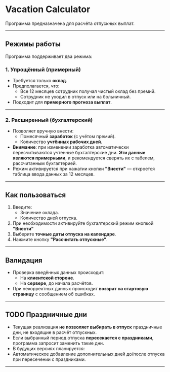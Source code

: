 # Vacation Calculator

Программа предназначена для расчёта отпускных выплат.

---

## Режимы работы

Программа поддерживает два режима:

### 1. Упрощённый (примерный)

- Требуется только **оклад**.
- Предполагается, что:
  - Все 12 месяцев сотрудник получал чистый оклад без премий.
  - Сотрудник не уходил в отпуск или на больничный.
- Подходит для **примерного прогноза выплат**.

---

### 2. Расширенный (бухгалтерский)

- Позволяет вручную внести:
  - Помесячный **заработок** (с учётом премий).
  - Количество **учтённых рабочих дней**.
-  **Внимание**: при изменении заработка автоматически пересчитываются учтенные бухгалтерские дни. **Эти данные являются примерными**, и рекомендуется сверять их с табелем, рассчитанным бухгалтерией.
- Режим активируется при нажатии кнопки **"Внести"** — откроется таблица ввода данных за 12 месяцев.

---

## Как пользоваться

1. Введите:
   - Значение оклада.
   - Количество дней отпуска.
2. При необходимости активируйте бухгалтерский режим кнопкой **"Внести"**
3. Выберите **точные даты отпуска на календаре**.
4. Нажмите кнопку **"Рассчитать отпускные"**.

---

## Валидация

- Проверка введённых данных происходит:
  - На **клиентской стороне**.
  - На **сервере**, до начала расчётов.
- При некорректных данных происходит **возврат на стартовую страницу** с сообщением об ошибках.

---

## TODO Праздничные дни

- Текущая реализация **не позволяет выбирать в отпуск** праздничные дни, не входящие в расчёт отпускных.
- Если выбранный период отпуска **пересекается с праздниками**, программа запросит заменить такие дни.
-  В будущих версиях планируется:
  - Автоматическое добавление дополнительных дней до/после отпуска при пересечении с праздниками.

---

